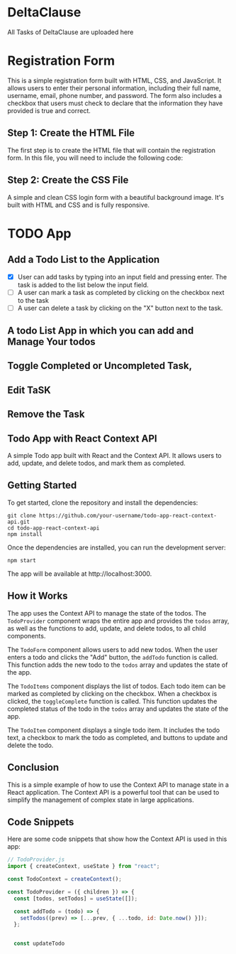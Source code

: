 # DeltaClause
All Tasks of DeltaClause are uploaded here 




# Registration Form

This is a simple registration form built with HTML, CSS, and JavaScript. It allows users to enter their personal information, including their full name, username, email, phone number, and password. The form also includes a checkbox that users must check to declare that the information they have provided is true and correct.



 ## Step 1: Create the HTML File

The first step is to create the HTML file that will contain the registration form. In this file, you will need to include the following code:
  ## Step 2: Create the CSS File

 A simple and clean CSS login form with a beautiful background image. It's built with HTML and CSS and is fully responsive.

# TODO App
##  Add a Todo List to the Application
- [x] User can add tasks by typing into an input field and pressing enter. The task
is added to the list below the input field.
- [ ] A user can mark a task as completed by clicking on the checkbox next to the task
- [ ] A user can delete a task by clicking on the "X" button next to the
task.

 ## A todo List App in which you can add and Manage Your todos
 ## Toggle Completed or Uncompleted Task,
 ## Edit TaSK
 ## Remove the Task
  ## Todo App with React Context API

 A simple Todo app built with React and the Context API. It allows users to add, update, and delete todos, and mark them as completed.

## Getting Started

To get started, clone the repository and install the dependencies:

```
git clone https://github.com/your-username/todo-app-react-context-api.git
cd todo-app-react-context-api
npm install
```

Once the dependencies are installed, you can run the development server:

```
npm start
```

The app will be available at http://localhost:3000.

## How it Works

The app uses the Context API to manage the state of the todos. The `TodoProvider` component wraps the entire app and provides the `todos` array, as well as the functions to add, update, and delete todos, to all child components.

The `TodoForm` component allows users to add new todos. When the user enters a todo and clicks the "Add" button, the `addTodo` function is called. This function adds the new todo to the `todos` array and updates the state of the app.

The `TodoItems` component displays the list of todos. Each todo item can be marked as completed by clicking on the checkbox. When a checkbox is clicked, the `toggleComplete` function is called. This function updates the completed status of the todo in the `todos` array and updates the state of the app.

The `TodoItem` component displays a single todo item. It includes the todo text, a checkbox to mark the todo as completed, and buttons to update and delete the todo.

## Conclusion

This is a simple example of how to use the Context API to manage state in a React application. The Context API is a powerful tool that can be used to simplify the management of complex state in large applications.

## Code Snippets

Here are some code snippets that show how the Context API is used in this app:

```javascript
// TodoProvider.js
import { createContext, useState } from "react";

const TodoContext = createContext();

const TodoProvider = ({ children }) => {
  const [todos, setTodos] = useState([]);

  const addTodo = (todo) => {
    setTodos((prev) => [...prev, { ...todo, id: Date.now() }]);
  };


  const updateTodo